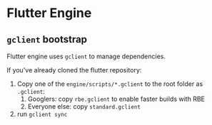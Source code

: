 # Flutter Engine

## `gclient` bootstrap

Flutter engine uses `gclient` to manage dependencies.

If you've already cloned the flutter repository:

1. Copy one of the `engine/scripts/*.gclient` to the root folder as `.gclient`:
    1. Googlers: copy `rbe.gclient` to enable faster builds with RBE
    2. Everyone else: copy `standard.gclient`
2. run `gclient sync`
